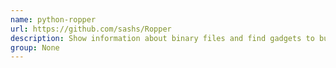 ```yaml
---
name: python-ropper
url: https://github.com/sashs/Ropper
description: Show information about binary files and find gadgets to build rop chains for different architectures.
group: None
---
```

